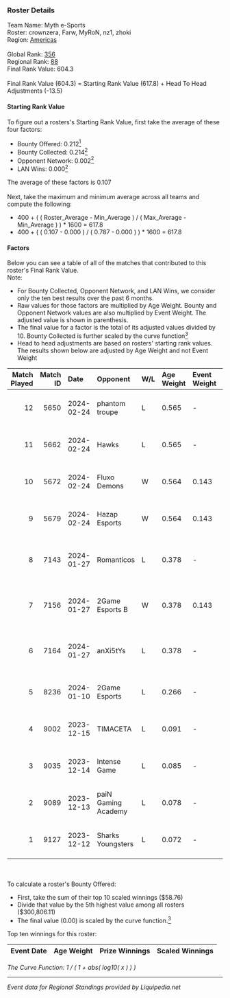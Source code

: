 ### Roster Details<br />
Team Name: Myth e-Sports<br />
Roster: crownzera, Farw, MyRoN, nz1, zhoki<br />
Region: [Americas]( ../standings_americas.md)<br />
<br />
Global Rank: [356](../standings_global.md)<br />
Regional Rank: [88]( ../standings_americas.md)<br />
Final Rank Value:  604.3<br />
<br />
Final Rank Value (604.3) = Starting Rank Value (617.8) + Head To Head Adjustments (-13.5)<br />

#### Starting Rank Value<br />
To figure out a rosters's Starting Rank Value, first take the average of these four factors:<br />
- Bounty Offered: 0.212[<sup>1</sup>](#table2)
- Bounty Collected: 0.214[<sup>2</sup>](#table1)
- Opponent Network: 0.002[<sup>2</sup>](#table1)
- LAN Wins: 0.000[<sup>2</sup>](#table1)

The average of these factors is 0.107<br />
<br />
Next, take the maximum and minimum average across all teams and compute the following:<br />
- 400 + ( ( Roster_Average - Min_Average ) / ( Max_Average - Min_Average ) ) * 1600 = 617.8
- 400 + ( ( 0.107 - 0.000 ) / ( 0.787 - 0.000 ) ) * 1600 = 617.8


#### Factors<br />
Below you can see a table of all of the matches that contributed to this roster's Final Rank Value.<br />
Note:<br />

- For Bounty Collected, Opponent Network, and LAN Wins, we consider only the ten best results over the past 6 months.
- Raw values for those factors are multiplied by Age Weight. Bounty and Opponent Network values are also multiplied by Event Weight. The adjusted value is shown in parenthesis.
- The final value for a factor is the total of its adjusted values divided by 10. Bounty Collected is further scaled by the curve function[<sup>3</sup>](#curveFunction)
- Head to head adjustments are based on rosters' starting rank values. The results shown below are adjusted by Age Weight and not Event Weight
<span id="table1"></span><br />


| Match Played | Match ID | Date       | Opponent            | W/L | Age Weight | Event Weight | Bounty Collected | Opponent Network | LAN Wins  | H2H Adj. | Roster                                |
| -: | -: | :- | :- | :- | :- | :- | :- | :- | :- | -: | :- |
|           12 |     5650 | 2024-02-24 | phantom troupe      | L   | 0.565      | -            | -                | -                | -         |    -8.68 | crownzera, Farw, MyRoN, nz1, zhoki    |
|           11 |     5662 | 2024-02-24 | Hawks               | L   | 0.565      | -            | -                | -                | -         |    -7.94 | crownzera, Farw, MyRoN, nz1, zhoki    |
|           10 |     5672 | 2024-02-24 | Fluxo Demons        | W   | 0.564      | 0.143        | 0.026 (0.002)    | 0.264 (0.021)    | 0 (0.000) |    14.13 | crownzera, Farw, MyRoN, nz1, zhoki    |
|            9 |     5679 | 2024-02-24 | Hazap Esports       | W   | 0.564      | 0.143        | 0.000 (0.000)    | 0.037 (0.003)    | 0 (0.000) |     7.88 | crownzera, Farw, MyRoN, nz1, zhoki    |
|            8 |     7143 | 2024-01-27 | Romanticos          | L   | 0.378      | -            | -                | -                | -         |    -5.25 | crownzera, Farw, hellzaoo, MyRoN, nz1 |
|            7 |     7156 | 2024-01-27 | 2Game Esports B     | W   | 0.378      | 0.143        | 0.000 (0.000)    | 0.000 (0.000)    | 0 (0.000) |     2.85 | crownzera, Farw, hellzaoo, MyRoN, nz1 |
|            6 |     7164 | 2024-01-27 | anXi5tYs            | L   | 0.378      | -            | -                | -                | -         |    -8.07 | crownzera, Farw, hellzaoo, MyRoN, nz1 |
|            5 |     8236 | 2024-01-10 | 2Game Esports       | L   | 0.266      | -            | -                | -                | -         |    -3.25 | crownzera, Farw, hellzaoo, nz1, tpk   |
|            4 |     9002 | 2023-12-15 | TIMACETA            | L   | 0.091      | -            | -                | -                | -         |    -1.38 | Farw, hellzaoo, MyRoN, nz1, tpk       |
|            3 |     9035 | 2023-12-14 | Intense Game        | L   | 0.085      | -            | -                | -                | -         |    -1.37 | Farw, hellzaoo, MyRoN, nz1, tpk       |
|            2 |     9089 | 2023-12-13 | paiN Gaming Academy | L   | 0.078      | -            | -                | -                | -         |    -1.26 | Farw, hellzaoo, MyRoN, nz1, tpk       |
|            1 |     9127 | 2023-12-12 | Sharks Youngsters   | L   | 0.072      | -            | -                | -                | -         |    -1.20 | Farw, hellzaoo, MyRoN, nz1, tpk       |

<br />
<span id="table2"></span><br />
To calculate a roster's Bounty Offered:<br />

- First, take the sum of their top 10 scaled winnings ($58.76)
- Divide that value by the 5th highest value among all rosters ($300,806.11)
- The final value (0.00) is scaled by the curve function.[<sup>3</sup>](#curveFunction)

Top ten winnings for this roster:<br />

| Event Date | Age Weight | Prize Winnings | Scaled Winnings |
| :- | -: | :- | :- |


<span id="curveFunction"></span>_The Curve Function: 1 / ( 1 + abs( log10( x ) ) )_<br />

---
_Event data for Regional Standings provided by Liquipedia.net_<br />
